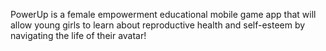 PowerUp is a female empowerment educational mobile game app that will allow young girls to learn about reproductive health and self-esteem by navigating the life of their avatar!